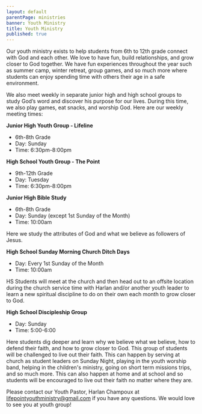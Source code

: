 ```yaml
---
layout: default
parentPage: ministries
banner: Youth Ministry
title: Youth Ministry
published: true
---
```

Our youth ministry exists to help students from 6th to 12th grade connect with God and each other. We love to have fun, build relationships, and grow closer to God together. We have fun experiences throughout the year such as summer camp, winter retreat, group games, and so much more where students can enjoy spending time with others their age in a safe environment. 

We also meet weekly in separate junior high and high school groups to study God’s word and discover his purpose for our lives. During this time, we also play games, eat snacks, and worship God. 
Here are our weekly meeting times:

**Junior High Youth Group - Lifeline**
- 6th-8th Grade
- Day: Sunday
- Time: 6:30pm-8:00pm

**High School Youth Group - The Point**
- 9th-12th Grade
- Day: Tuesday
- Time: 6:30pm-8:00pm

**Junior High Bible Study**
- 6th-8th Grade
- Day: Sunday (except 1st Sunday of the Month)
- Time: 10:00am

Here we study the attributes of God and what we believe as followers of Jesus.

**High School Sunday Morning Church Ditch Days**
- Day: Every 1st Sunday of the Month
- Time: 10:00am

HS Students will meet at the church and then head out to an offsite location
during the church service time with Harlan and/or another youth leader to learn
a new spiritual discipline to do on their own each month to grow closer to God. 

**High School Discipleship Group**
- Day: Sunday
- Time: 5:00-6:00

Here students dig deeper and learn why we believe what we believe, how to
defend their faith, and how to grow closer to God. This group of students will
be challenged to live out their faith. This can happen by serving at church as
student leaders on Sunday Night, playing in the youth worship band, helping in
the children's ministry, going on short term missions trips, and so much more.
This can also happen at home and at school and so students will be encouraged
to live out their faith no matter where they are. 

Please contact our Youth Pastor, Harlan Champoux at [lifepointyouthministry@gmail.com](mailto:lifepointyouthministry@gmail.com) if you have any questions. We would love to see you at youth group!
